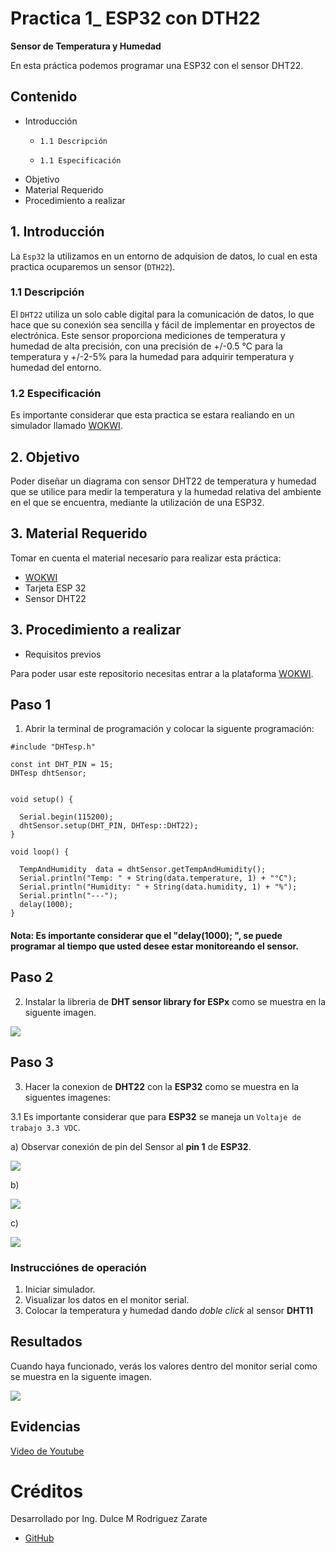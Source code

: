 # Practica 1_ ESP32 con DTH22

**Sensor de Temperatura y Humedad**

En esta práctica podemos programar una ESP32 con el sensor DHT22.

## Contenido 
- Introducción 
    -     1.1 Descripción 
    -     1.1 Especificación 
- Objetivo
- Material Requerido
- Procedimiento a realizar 


## 1. Introducción

La ```Esp32``` la utilizamos en un entorno de adquision de datos, lo cual en esta practica ocuparemos un sensor (```DTH22```).
### 1.1 Descripción
 El ```DHT22``` utiliza un solo cable digital para la comunicación de datos, lo que hace que su conexión sea sencilla y fácil de implementar en proyectos de electrónica. Este sensor proporciona mediciones de temperatura y humedad de alta precisión, con una precisión de +/-0.5 °C para la temperatura y +/-2-5% para la humedad para adquirir temperatura y humedad del entorno. 
 
 ### 1.2 Especificación 
 Es importante considerar que esta practica se estara realiando en un simulador llamado [WOKWI](https://https://wokwi.com/).

## 2. Objetivo 

Poder diseñar un diagrama con sensor DHT22 de temperatura y humedad que se utilice para medir la temperatura y la humedad relativa del ambiente en el que se encuentra, mediante la utilización de una ESP32.


## 3. Material Requerido

Tomar en cuenta el material necesario para realizar esta práctica:

- [WOKWI](https://https://wokwi.com/)
- Tarjeta ESP 32
- Sensor DHT22



## 3. Procedimiento a realizar 

 - Requisitos previos

Para poder usar este repositorio necesitas entrar a la plataforma [WOKWI](https://https://wokwi.com/).


## Paso 1 

1. Abrir la terminal de programación y colocar la siguente programación:

```
#include "DHTesp.h"

const int DHT_PIN = 15;
DHTesp dhtSensor;


void setup() {

  Serial.begin(115200);
  dhtSensor.setup(DHT_PIN, DHTesp::DHT22);
}

void loop() {

  TempAndHumidity  data = dhtSensor.getTempAndHumidity();
  Serial.println("Temp: " + String(data.temperature, 1) + "°C");
  Serial.println("Humidity: " + String(data.humidity, 1) + "%");
  Serial.println("---");
  delay(1000);
}

```

#### Nota: Es importante considerar que el "delay(1000); ", se puede programar al tiempo que usted desee estar monitoreando el sensor. 


## Paso 2 

2. Instalar la libreria de **DHT sensor library for ESPx** como se muestra en la siguente imagen.

![](https://github.com/DulceMRZ/PRACTICA_1_DHT22/blob/main/Practica_1_DTH11%20-%20Wokwi%20ESP32,%20STM32,%20Arduino%20Simulator%20-%20Google%20Chrome%2009_06_2023%2008_50_46%20p.%20m..png?raw=true)

## Paso 3

3. Hacer la conexion de **DHT22** con la **ESP32** como se muestra en la siguentes imagenes:

3.1 Es importante considerar que para **ESP32** se maneja un ```Voltaje de trabajo 3.3 VDC```. 

a) Observar conexión de pin del Sensor al **pin 1** de **ESP32**. 

![](https://github.com/DulceMRZ/PRACTICA_1_DHT22/blob/main/Practica_1_DTH22%20diagrama%20(1).PNG?raw=true)

b) 


![](https://github.com/DulceMRZ/PRACTICA_1_DHT22/blob/main/Practica_1_DTH22%20diagrama%20(2)..PNG?raw=true)

c)


![](https://github.com/DulceMRZ/PRACTICA_1_DHT22/blob/main/Practica_1_DTH22%20diagrama..png?raw=true)

### Instrucciónes de operación

1. Iniciar simulador.
2. Visualizar los datos en el monitor serial.
3. Colocar la temperatura y humedad dando *doble click* al sensor **DHT11** 

## Resultados

Cuando haya funcionado, verás los valores dentro del monitor serial como se muestra en la siguente imagen.

![](https://github.com/DiegoJm10/PracticaDHT/blob/main/New%20ESP32%20Project%20-%20Wokwi%20Simulator%20-%20Google%20Chrome%2008_06_2023%2011_10_20%20p.%20m..png?raw=true)




## Evidencias

[Video de Youtube](https://https://wokwi.com/)


# Créditos

Desarrollado por Ing. Dulce M Rodriguez Zarate 

- [GitHub](https://github.com/DiegoJm10)